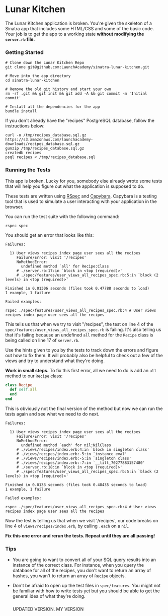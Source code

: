 # Lunar Kitchen

The Lunar Kitchen application is broken. You're given the skeleton of a Sinatra
app that includes some HTML/CSS and some of the basic code. Your job is to get
the app to a working state **without modifying the `server.rb` file.**

### Getting Started

```no-highlight
# Clone down the Lunar Kitchen Repo
git clone git@github.com:LaunchAcademy/sinatra-lunar-kitchen.git

# Move into the app directory
cd sinatra-lunar-kitchen

# Remove the old git history and start your own
rm -rf .git && git init && git add -A && git commit -m 'Initial commit'

# Install all the dependencies for the app
bundle install
```

If you don't already have the "recipes" PostgreSQL database, follow the
instructions below:

```no-highlight
curl -o /tmp/recipes_database.sql.gz https://s3.amazonaws.com/launchacademy-downloads/recipes_database.sql.gz
gunzip /tmp/recipes_database.sql.gz
createdb recipes
psql recipes < /tmp/recipes_database.sql
```

### Running the Tests

This app is broken. Lucky for you, somebody else already wrote some tests that
will help you figure out what the application is supposed to do.

These tests are written using [RSpec](https://github.com/rspec/rspec) and
[Capybara](https://github.com/jnicklas/capybara). Capybara is a testing tool
that is used to simulate a user interacting with your application in the
browser.

You can run the test suite with the following command:

```no-highlight
rspec spec
```

You should get an error that looks like this:

```no-highlight
Failures:

  1) User views recipes index page user sees all the recipes
     Failure/Error: visit '/recipes'
     NoMethodError:
       undefined method `all' for Recipe:Class
     # ./server.rb:17:in `block in <top (required)>'
     # ./spec/features/user_views_all_recipes_spec.rb:5:in `block (2 levels) in <top (required)>'

Finished in 0.01306 seconds (files took 0.47788 seconds to load)
1 example, 1 failure

Failed examples:

rspec ./spec/features/user_views_all_recipes_spec.rb:4 # User views recipes index page user sees all the recipes
```

This tells us that when we try to visit "/recipes", the test on line 4 of
the `spec/features/user_views_all_recipes_spec.rb` is failing. It's also telling us
that it's failing because an undefined `all` method for the `Recipe` class
is being called on line 17 of `server.rb`.

Use the hints given to you by the tests to track down the errors and figure out
how to fix them. It will probably also be helpful to check out a few of the
views and try to understand what they're doing.

**Work in small steps.** To fix this first error, all we need to do is add an
`all` method to our `Recipe` class:

```ruby
class Recipe
  def self.all
  end
end
```

This is obviously not the final version of the method but now we can run the
tests again and see what we need to do next.

```no-highlight
Failures:

  1) User views recipes index page user sees all the recipes
     Failure/Error: visit '/recipes'
     NoMethodError:
       undefined method `each' for nil:NilClass
     # ./views/recipes/index.erb:4:in `block in singleton class'
     # ./views/recipes/index.erb:-5:in `instance_eval'
     # ./views/recipes/index.erb:-5:in `singleton class'
     # ./views/recipes/index.erb:-7:in `__tilt_70277883157480'
     # ./server.rb:18:in `block in <top (required)>'
     # ./spec/features/user_views_all_recipes_spec.rb:5:in `block (2 levels) in <top (required)>'

Finished in 0.0133 seconds (files took 0.48435 seconds to load)
1 example, 1 failure

Failed examples:

rspec ./spec/features/user_views_all_recipes_spec.rb:4 # User views recipes index page user sees all the recipes
```

Now the test is telling us that when we visit '/recipes', our code breaks on
line 4 of `views/recipes/index.erb`, by calling `.each` on a `nil`.

**Fix this one error and rerun the tests. Repeat until they are all passing!**

### Tips

* You are going to want to convert all of your SQL query results into an
  instance of the correct class. For instance, when you query the database for
  all of the recipes, you don't want to return an array of hashes, you wan't to
  return an array of `Recipe` objects.
* Don't be afraid to open up the test files in `spec/features`. You might
  not be familiar with how to write tests yet but you should be able to get the
  general idea of what they're doing.



  #####



  UPDATED VERSION. MY VERSION
